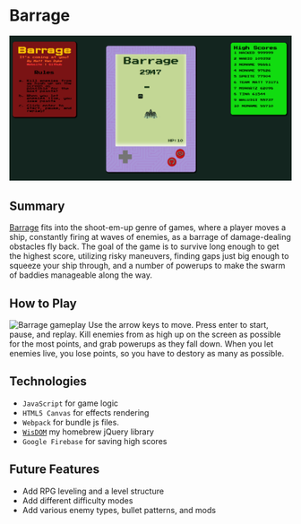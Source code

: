 # Barrage
![barrage](assets/main-shot.png)
## Summary
[Barrage](http://mattvanlaw.io/barrage/) fits into the shoot-em-up genre of games, where a player moves a ship, constantly firing at waves of enemies, as a barrage of damage-dealing obstacles fly back. The goal of the game is to survive long enough to get the highest score, utilizing risky maneuvers, finding gaps just big enough to squeeze your ship through, and a number of powerups to make the swarm of baddies manageable along the way.

## How to Play
![Barrage gameplay](assets/barrage-2.gif)
Use the arrow keys to move. Press enter to start, pause, and replay. Kill enemies from as high up on the screen as possible for the most points, and grab powerups as they fall down. When you let enemies live, you lose points, so you have to destory as many as possible.

## Technologies
* `JavaScript` for game logic
* `HTML5 Canvas` for effects rendering
* `Webpack` for bundle js files.
* [`WisDOM`](https://github.com/MattVanLaw/WisDOM) my homebrew jQuery library
* `Google Firebase` for saving high scores

## Future Features
* Add RPG leveling and a level structure
* Add different difficulty modes
* Add various enemy types, bullet patterns, and mods